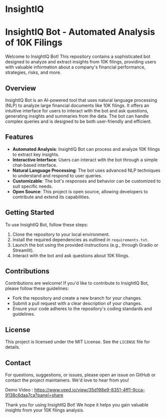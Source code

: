 # InsightIQ

# InsightIQ Bot - Automated Analysis of 10K Filings

Welcome to InsightIQ Bot! This repository contains a sophisticated bot designed to analyze and extract insights from 10K filings, providing users with valuable information about a company's financial performance, strategies, risks, and more.

## Overview

InsightIQ Bot is an AI-powered tool that uses natural language processing (NLP) to analyze large financial documents like 10K filings. It offers an intuitive interface for users to interact with the bot and ask questions, generating insights and summaries from the data. The bot can handle complex queries and is designed to be both user-friendly and efficient.

## Features

- **Automated Analysis**: InsightIQ Bot can process and analyze 10K filings to extract key insights.
- **Interactive Interface**: Users can interact with the bot through a simple chat-based interface.
- **Natural Language Processing**: The bot uses advanced NLP techniques to understand and respond to user queries.
- **Customizable**: The bot's responses and behavior can be customized to suit specific needs.
- **Open Source**: This project is open source, allowing developers to contribute and extend its capabilities.

## Getting Started

To use InsightIQ Bot, follow these steps:

1. Clone the repository to your local environment.
2. Install the required dependencies as outlined in `requirements.txt`.
3. Launch the bot using the provided instructions (e.g., through Gradio or Streamlit).
4. Interact with the bot and ask questions about 10K filings.

## Contributions

Contributions are welcome! If you'd like to contribute to InsightIQ Bot, please follow these guidelines:

- Fork the repository and create a new branch for your changes.
- Submit a pull request with a clear description of your changes.
- Ensure your code adheres to the repository's coding standards and guidelines.

## License

This project is licensed under the MIT License. See the `LICENSE` file for details.

## Contact

For questions, suggestions, or issues, please open an issue on GitHub or contact the project maintainers. We'd love to hear from you!

Demo Video :
https://www.veed.io/view/35d198e9-8351-4ff1-9cca-9138c6daa7ca?panel=share

Thank you for using InsightIQ Bot! We hope it helps you gain valuable insights from your 10K filings analysis.
